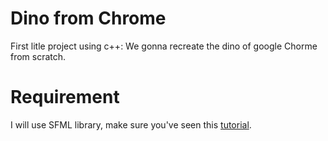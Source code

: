 # Dino from Chrome

First litle project using c++:
We gonna recreate the dino of google Chorme from scratch.

# Requirement
I will use SFML library, make sure you've seen this [tutorial](https://www.sfml-dev.org/tutorials/2.6/start-linux.php).
